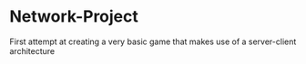 # Network-Project
First attempt at creating a very basic game that makes use of a server-client architecture 
